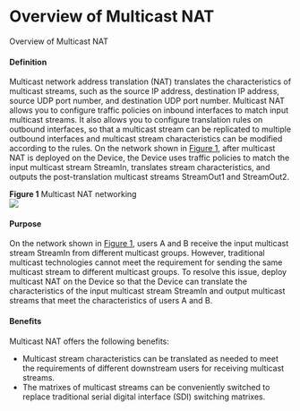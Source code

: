 Overview of Multicast NAT
=========================

Overview of Multicast NAT

#### Definition

Multicast network address translation (NAT) translates the characteristics of multicast streams, such as the source IP address, destination IP address, source UDP port number, and destination UDP port number. Multicast NAT allows you to configure traffic policies on inbound interfaces to match input multicast streams. It also allows you to configure translation rules on outbound interfaces, so that a multicast stream can be replicated to multiple outbound interfaces and multicast stream characteristics can be modified according to the rules. On the network shown in [Figure 1](#EN-US_CONCEPT_0000001193909855__fig_feature_image_multicast_nat_01), after multicast NAT is deployed on the Device, the Device uses traffic policies to match the input multicast stream StreamIn, translates stream characteristics, and outputs the post-translation multicast streams StreamOut1 and StreamOut2.

**Figure 1** Multicast NAT networking  
![](figure/en-us_image_0000001187073918.png)

#### Purpose

On the network shown in [Figure 1](#EN-US_CONCEPT_0000001193909855__fig_feature_image_multicast_nat_01), users A and B receive the input multicast stream StreamIn from different multicast groups. However, traditional multicast technologies cannot meet the requirement for sending the same multicast stream to different multicast groups. To resolve this issue, deploy multicast NAT on the Device so that the Device can translate the characteristics of the input multicast stream StreamIn and output multicast streams that meet the characteristics of users A and B.


#### Benefits

Multicast NAT offers the following benefits:

* Multicast stream characteristics can be translated as needed to meet the requirements of different downstream users for receiving multicast streams.
* The matrixes of multicast streams can be conveniently switched to replace traditional serial digital interface (SDI) switching matrixes.